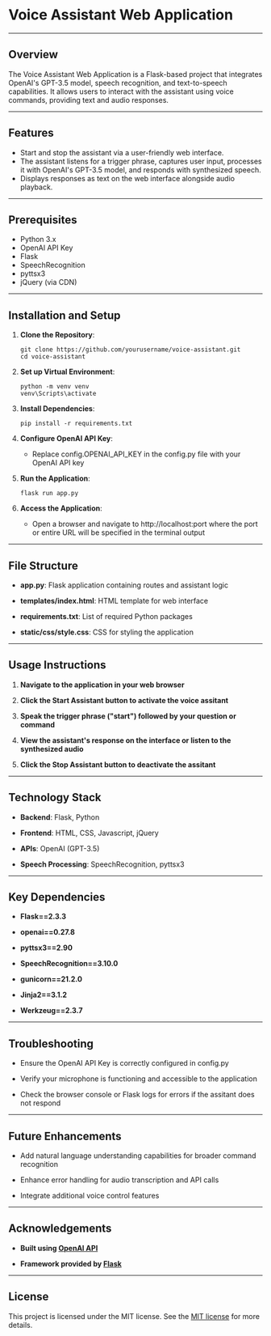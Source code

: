 # Voice Assistant Web Application

---

## Overview

The Voice Assistant Web Application is a Flask-based project that integrates OpenAI's GPT-3.5 model, speech recognition, and text-to-speech capabilities. It allows users to interact with the assistant using voice commands, providing text and audio responses.

---

## Features

- Start and stop the assistant via a user-friendly web interface.
- The assistant listens for a trigger phrase, captures user input, processes it with OpenAI's GPT-3.5 model, and responds with synthesized speech.
- Displays responses as text on the web interface alongside audio playback.

---

## Prerequisites

- Python 3.x
- OpenAI API Key
- Flask
- SpeechRecognition
- pyttsx3
- jQuery (via CDN)

---

## Installation and Setup

1. **Clone the Repository**:
   ```
   git clone https://github.com/yourusername/voice-assistant.git
   cd voice-assistant
   ```

2. **Set up Virtual Environment**:
   ```
   python -m venv venv
   venv\Scripts\activate
   ```

3. **Install Dependencies**:
   ```
   pip install -r requirements.txt
   ```

4. **Configure OpenAI API Key**:
   - Replace config.OPENAI_API_KEY in the config.py file with your OpenAI API key

5. **Run the Application**:
   ```
   flask run app.py
   ```

6. **Access the Application**: 
   - Open a browser and navigate to http://localhost:port where the port or entire URL will be specified in the terminal output

---

## File Structure

- **app.py**: Flask application containing routes and assistant logic

- **templates/index.html**: HTML template for web interface

- **requirements.txt**: List of required Python packages

- **static/css/style.css**: CSS for styling the application

---

## Usage Instructions

1. **Navigate to the application in your web browser**

2. **Click the Start Assistant button to activate the voice assitant**

3. **Speak the trigger phrase ("start") followed by your question or command**

4. **View the assistant's response on the interface or listen to the synthesized audio**

5. **Click the Stop Assistant button to deactivate the assitant**

---

## Technology Stack

- **Backend**: Flask, Python

- **Frontend**: HTML, CSS, Javascript, jQuery

- **APIs**: OpenAI (GPT-3.5)

- **Speech Processing**: SpeechRecognition, pyttsx3

---

## Key Dependencies

- **Flask==2.3.3**

- **openai==0.27.8**

- **pyttsx3==2.90**

- **SpeechRecognition==3.10.0**

- **gunicorn==21.2.0**

- **Jinja2==3.1.2**

- **Werkzeug==2.3.7**

---

## Troubleshooting

- Ensure the OpenAI API Key is correctly configured in config.py

- Verify your microphone is functioning and accessible to the application

- Check the browser console or Flask logs for errors if the assitant does not respond

---

## Future Enhancements

- Add natural language understanding capabilities for broader command recognition

- Enhance error handling for audio transcription and API calls

- Integrate additional voice control features

---

## Acknowledgements

- **Built using [OpenAI API](https://openai.com)**

- **Framework provided by [Flask](https://flask.palletsprojects.com/en/stable/)**

---

## License

This project is licensed under the MIT license. See the [MIT license](https://opensource.org/license/mit) for more details.



